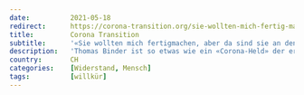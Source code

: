 ```yaml
---
date:          2021-05-18
redirect:      https://corona-transition.org/sie-wollten-mich-fertig-machen-aber-da-sind-sie-definitiv-an-den-falschen
title:         Corona Transition
subtitle:      '«Sie wollten mich fertigmachen, aber da sind sie an den Falschen geraten»'
description:   'Thomas Binder ist so etwas wie ein «Corona-Held» der ersten Stunde. Schon früh stellte der Schweizer Arzt in seinen Tweets das Pandemie-Narrativ in (...)'
country:       CH
categories:    [Widerstand, Mensch]
tags:          [willkür]
---
```


